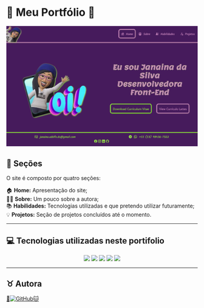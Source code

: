 # 🎀 Meu Portfólio 🎀

![Resultado final do portifolio](/components/img/site.png)

## 🎨 Seções

O site é composto por quatro seções:

🏠 **Home:** Apresentação do site;<br>
👩‍💻 **Sobre:** Um pouco sobre a autora;<br>
📚 **Habilidades:** Tecnologias utilizadas e que pretendo utilizar futuramente;<br>
💡 **Projetos:** Seção de projetos concluídos até o momento.

---

## 💻 Tecnologias utilizadas neste portifolio

<p align="center">
<img src="https://img.shields.io/badge/HTML5-E34F26?style=for-the-badge&logo=html5&logoColor=white"/>
<img src="https://img.shields.io/badge/CSS3-1572B6?style=for-the-badge&logo=css3&logoColor=white"/>
<img src="https://img.shields.io/badge/JavaScript-F7DF1E?style=for-the-badge&logo=javascript&logoColor=black"/>
<img src="https://img.shields.io/badge/jQuery-0769AD?style=for-the-badge&logo=jquery&logoColor=white"/>
<img src="https://img.shields.io/badge/Bootstrap-563D7C?style=for-the-badge&logo=bootstrap&logoColor=white"/>
<p>

---

<h2>♉ Autora</h2>

<a href="https://github.com/Jana-SI">
  🐶<img src="https://img.shields.io/badge/GitHub-100000?style=for-the-badge&logo=github&logoColor=white" alt="GitHub"/>🐱
</a>
